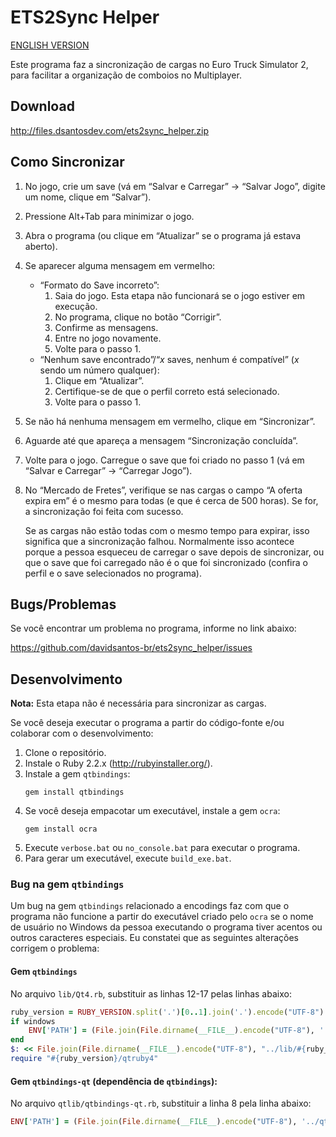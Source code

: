 # ETS2Sync Helper
[ENGLISH VERSION](README-en.md)

Este programa faz a sincronização de cargas no Euro Truck Simulator 2, para facilitar a organização de comboios no Multiplayer.

## Download
http://files.dsantosdev.com/ets2sync_helper.zip

## Como Sincronizar
1. No jogo, crie um save (vá em “Salvar e Carregar” → “Salvar Jogo”, digite um nome, clique em “Salvar”).
2. Pressione Alt+Tab para minimizar o jogo.
3. Abra o programa (ou clique em “Atualizar” se o programa já estava aberto).
4. Se aparecer alguma mensagem em vermelho:
	* “Formato do Save incorreto”:
		1. Saia do jogo. Esta etapa não funcionará se o jogo estiver em execução.
		2. No programa, clique no botão “Corrigir”.
		3. Confirme as mensagens.
		4. Entre no jogo novamente.
		5. Volte para o passo 1.
	* “Nenhum save encontrado”/“*x* saves, nenhum é compatível” (*x* sendo um número qualquer):
		1. Clique em “Atualizar”.
		2. Certifique-se de que o perfil correto está selecionado.
		3. Volte para o passo 1.
5. Se não há nenhuma mensagem em vermelho, clique em “Sincronizar”.
6. Aguarde até que apareça a mensagem “Sincronização concluída”.
7. Volte para o jogo. Carregue o save que foi criado no passo 1 (vá em “Salvar e Carregar” → “Carregar Jogo”).
8. No “Mercado de Fretes”, verifique se nas cargas o campo “A oferta expira em” é o mesmo para todas (e que é cerca de 500 horas). Se for, a sincronização foi feita com sucesso.

	Se as cargas não estão todas com o mesmo tempo para expirar, isso significa que a sincronização falhou. Normalmente isso acontece porque a pessoa esqueceu de carregar o save depois de sincronizar, ou que o save que foi carregado não é o que foi sincronizado (confira o perfil e o save selecionados no programa).

## Bugs/Problemas
Se você encontrar um problema no programa, informe no link abaixo:

https://github.com/davidsantos-br/ets2sync_helper/issues

## Desenvolvimento
**Nota:** Esta etapa não é necessária para sincronizar as cargas.

Se você deseja executar o programa a partir do código-fonte e/ou colaborar com o desenvolvimento:
1. Clone o repositório.
2. Instale o Ruby 2.2.x (http://rubyinstaller.org/).
3. Instale a gem `qtbindings`:
	```
	gem install qtbindings
	```
4. Se você deseja empacotar um executável, instale a gem `ocra`:
	```
	gem install ocra
	```
5. Execute `verbose.bat` ou `no_console.bat` para executar o programa.
6. Para gerar um executável, execute `build_exe.bat`.

### Bug na gem `qtbindings`

Um bug na gem `qtbindings` relacionado a encodings faz com que o programa não funcione a partir do executável criado pelo `ocra` se o nome de usuário no Windows da pessoa executando o programa tiver acentos ou outros caracteres especiais. Eu constatei que as seguintes alterações corrigem o problema:

#### Gem `qtbindings`
No arquivo `lib/Qt4.rb`, substituir as linhas 12-17 pelas linhas abaixo:
```ruby
ruby_version = RUBY_VERSION.split('.')[0..1].join('.').encode("UTF-8")
if windows
	ENV['PATH'] = (File.join(File.dirname(__FILE__).encode("UTF-8"), '../bin') + ';' + File.join(File.dirname(__FILE__).encode("UTF-8"), "../lib/#{ruby_version}") + ';' + File.join(File.dirname(__FILE__).encode("UTF-8"), "../bin/#{ruby_version}") + ';' + ENV['PATH'].encode("UTF-8")).encode(ENV['PATH'].encoding)
end
$: << File.join(File.dirname(__FILE__).encode("UTF-8"), "../lib/#{ruby_version}").encode("filesystem")
require "#{ruby_version}/qtruby4"
```

#### Gem `qtbindings-qt` (dependência de `qtbindings`):
No arquivo `qtlib/qtbindings-qt.rb`, substituir a linha 8 pela linha abaixo:
```ruby
ENV['PATH'] = (File.join(File.dirname(__FILE__).encode("UTF-8"), '../qtbin') + ';' + File.join(File.dirname(__FILE__).encode("UTF-8"), '../qtbin/plugins') + ';' + ENV['PATH'].encode("UTF-8")).encode(ENV['PATH'].encoding)
```
